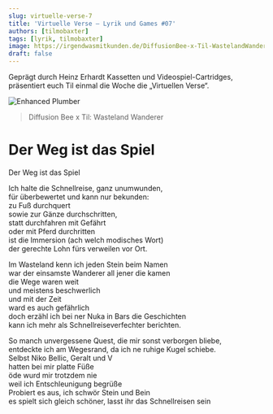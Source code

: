 ```yaml
---
slug: virtuelle-verse-7
title: 'Virtuelle Verse – Lyrik und Games #07'
authors: [tilmobaxter]
tags: [lyrik, tilmobaxter]
image: https://irgendwasmitkunden.de/DiffusionBee-x-Til-WastelandWanderer.png
draft: false
---
```


Geprägt durch Heinz Erhardt Kassetten und Videospiel-Cartridges, präsentiert euch Til einmal die Woche die „Virtuellen Verse“.
<!--truncate-->

![Enhanced Plumber](https://irgendwasmitkunden.de/DiffusionBee-x-Til-WastelandWanderer.png)
> Diffusion Bee x Til: Wasteland Wanderer

# Der Weg ist das Spiel

Der Weg ist das Spiel

Ich halte die Schnellreise, ganz unumwunden,<br/>
für überbewertet und kann nur bekunden:<br/>
zu Fuß durchquert<br/>
sowie zur Gänze durchschritten,<br/>
statt durchfahren mit Gefährt<br/>
oder mit Pferd durchritten<br/>
ist die Immersion (ach welch modisches Wort)<br/>
der gerechte Lohn fürs verweilen vor Ort.<br/>

Im Wasteland kenn ich jeden Stein beim Namen<br/>
war der einsamste Wanderer all jener die kamen<br/>
die Wege waren weit<br/>
und meistens beschwerlich<br/>
und mit der Zeit<br/>
ward es auch gefährlich<br/>
doch erzähl ich bei ner Nuka in Bars die Geschichten<br/>
kann ich mehr als Schnellreiseverfechter berichten.<br/>

So manch unvergessene Quest, die mir sonst verborgen bliebe,<br/>
entdeckte ich am Wegesrand, da ich ne ruhige Kugel schiebe.<br/>
Selbst Niko Bellic, Geralt und V<br/>
hatten bei mir platte Füße<br/>
öde wurd mir trotzdem nie<br/>
weil ich Entschleunigung begrüße<br/>
Probiert es aus, ich schwör Stein und Bein<br/>
es spielt sich gleich schöner, lasst ihr das Schnellreisen sein<br/>

